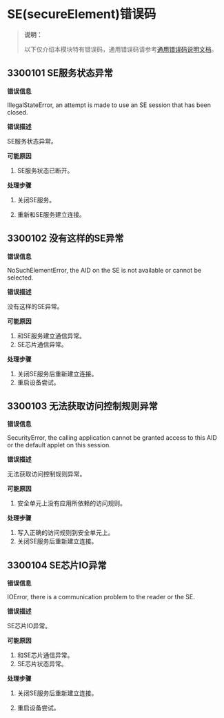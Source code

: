 # SE(secureElement)错误码

> **说明：**
>
> 以下仅介绍本模块特有错误码，通用错误码请参考[通用错误码说明文档](../errorcodes/errorcode-universal.md)。

## 3300101 SE服务状态异常

**错误信息**

IllegalStateError, an attempt is made to use an SE session that has been closed.

**错误描述**

SE服务状态异常。

**可能原因**

1. SE服务状态已断开。

**处理步骤**

1. 关闭SE服务。

2. 重新和SE服务建立连接。

## 3300102 没有这样的SE异常

**错误信息**

NoSuchElementError, the AID on the SE is not available or cannot be selected.

**错误描述**

没有这样的SE异常。

**可能原因**

1. 和SE服务建立通信异常。
2. SE芯片通信异常。

**处理步骤**

1. 关闭SE服务后重新建立连接。
2. 重启设备尝试。

## 3300103 无法获取访问控制规则异常

**错误信息**

SecurityError, the calling application cannot be granted access to this AID or the default applet on this session.

**错误描述**

无法获取访问控制规则异常。

**可能原因**

1. 安全单元上没有应用所依赖的访问规则。

**处理步骤**

1. 写入正确的访问规则到安全单元上。
2. 关闭SE服务后重新建立连接。

## 3300104 SE芯片IO异常

**错误信息**

IOError, there is a communication problem to the reader or the SE.

**错误描述**

SE芯片IO异常。

**可能原因**

1. 和SE芯片通信异常。
2. SE芯片状态异常。

**处理步骤**

1. 关闭SE服务后重新建立连接。

2. 重启设备尝试。
